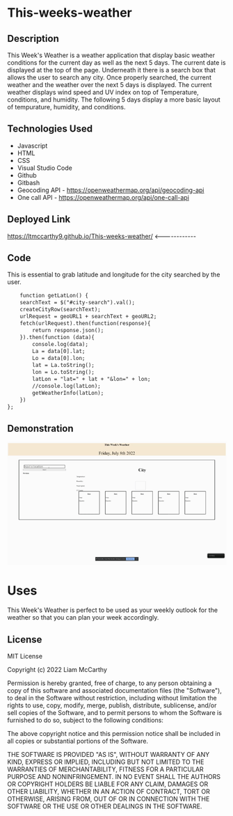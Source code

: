 # This-weeks-weather

## Description
This Week's Weather is a weather application that display basic weather conditions for 
the current day as well as the next 5 days.  The current date is displayed at the top of the page.
Underneath it there is a search box that allows the user to search any city.  Once properly searched,
the current weather and the weather over the next 5 days is displayed.  The current weather displays wind
speed and UV index on top of Temperature, conditions, and humidity.  The following 5 days display a more basic layout of tempurature, humidity, and conditions. 

## Technologies Used
* Javascript
* HTML
* CSS
* Visual Studio Code
* Github
* Gitbash
* Geocoding API - https://openweathermap.org/api/geocoding-api
* One call API - https://openweathermap.org/api/one-call-api


## Deployed Link

https://ltmccarthy9.github.io/This-weeks-weather/ <------------


## Code

This is essential to grab latitude and longitude for the city searched by the user.
```
    function getLatLon() {
    searchText = $("#city-search").val();
    createCityRow(searchText);
    urlRequest = geoURL1 + searchText + geoURL2;
    fetch(urlRequest).then(function(response){
        return response.json();
    }).then(function (data){
        console.log(data);
        La = data[0].lat;
        Lo = data[0].lon;
        lat = La.toString();
        lon = Lo.toString();
        latLon = "lat=" + lat + "&lon=" + lon;
        //console.log(latLon);
        getWeatherInfo(latLon);
    })       
};

```
## Demonstration

![Alt Text](./assets/weather.gif)

# Uses 

This Week's Weather is perfect to be used as your weekly outlook for the weather so that you can plan your week accordingly.

## License

MIT License

Copyright (c) 2022 Liam McCarthy

Permission is hereby granted, free of charge, to any person obtaining a copy
of this software and associated documentation files (the "Software"), to deal
in the Software without restriction, including without limitation the rights
to use, copy, modify, merge, publish, distribute, sublicense, and/or sell
copies of the Software, and to permit persons to whom the Software is
furnished to do so, subject to the following conditions:

The above copyright notice and this permission notice shall be included in all
copies or substantial portions of the Software.

THE SOFTWARE IS PROVIDED "AS IS", WITHOUT WARRANTY OF ANY KIND, EXPRESS OR
IMPLIED, INCLUDING BUT NOT LIMITED TO THE WARRANTIES OF MERCHANTABILITY,
FITNESS FOR A PARTICULAR PURPOSE AND NONINFRINGEMENT. IN NO EVENT SHALL THE
AUTHORS OR COPYRIGHT HOLDERS BE LIABLE FOR ANY CLAIM, DAMAGES OR OTHER
LIABILITY, WHETHER IN AN ACTION OF CONTRACT, TORT OR OTHERWISE, ARISING FROM,
OUT OF OR IN CONNECTION WITH THE SOFTWARE OR THE USE OR OTHER DEALINGS IN THE
SOFTWARE.
